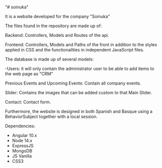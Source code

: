 "# soinuka" 

It is a website developed for the company "Soinuka"

The files found in the repository are made up of:

Backend: Controllers, Models and Routes of the api.

Frontend: Controllers, Models and Paths of the front in addition to the styles applied in CSS and the functionalities in independent JavaScript files.

The database is made up of several models:

-Users: it will only contain the administrator user to be able to add items to the web page as "CRM"

Previous Events and Upcoming Events: Contain all company events.

Slider: Contains the images that can be added custom to that Main Slider.

Contact: Contact form.

Furthermore, the website is designed in both Spanish and Basque using a BehaviorSubject together with a local session.

Dependencies:

- Angular 10.x
- Node 14.x
- ExpressJS
- MongoDB
- JS Vanilla
- CSS3
